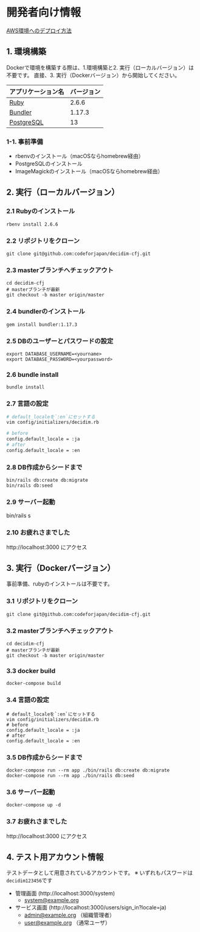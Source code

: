 # 開発者向け情報

[AWS環境へのデプロイ方法](./DEPLOYMENT.md)

## 1. 環境構築
Dockerで環境を構築する際は、1.環境構築と2. 実行（ローカルバージョン）は不要です。
直接、3. 実行（Dockerバージョン）から開始してください。

| アプリケーション名 | バージョン |
| ------- | ------- |
|[Ruby](https://www.ruby-lang.org/ja/)|2.6.6|
|[Bundler](https://bundler.io/)|1.17.3 |
|[PostgreSQL](https://www.postgresql.org/)|13 |

### 1-1. 事前準備
- rbenvのインストール（macOSならhomebrew経由）
- PostgreSQLのインストール
- ImageMagickのインストール（macOSならhomebrew経由）

## 2. 実行（ローカルバージョン）
### 2.1 Rubyのインストール
```
rbenv install 2.6.6
```
### 2.2 リポジトリをクローン
```
git clone git@github.com:codeforjapan/decidim-cfj.git

```
### 2.3 masterブランチへチェックアウト
```
cd decidim-cfj
# masterブランチが最新
git checkout -b master origin/master
```
### 2.4 bundlerのインストール
```
gem install bundler:1.17.3
```

### 2.5 DBのユーザーとパスワードの設定
```
export DATABASE_USERNAME=<yourname>
export DATABASE_PASSWORD=<yourpassword>
```

### 2.6 bundle install
```
bundle install
```
### 2.7 言語の設定
```bash
# default_localeを`:en`にセットする
vim config/initializers/decidim.rb

# before
config.default_locale = :ja
# after
config.default_locale = :en
```
### 2.8 DB作成からシードまで
```
bin/rails db:create db:migrate
bin/rails db:seed
```
### 2.9 サーバー起動
bin/rails s

### 2.10 お疲れさまでした
http://localhost:3000 にアクセス

## 3. 実行（Dockerバージョン）
事前準備、rubyのインストールは不要です。

### 3.1 リポジトリをクローン
```
git clone git@github.com:codeforjapan/decidim-cfj.git

```
### 3.2 masterブランチへチェックアウト
```
cd decidim-cfj
# masterブランチが最新
git checkout -b master origin/master
```

### 3.3 docker build
```
docker-compose build
```

### 3.4 言語の設定
```
# default_localeを`:en`にセットする
vim config/initializers/decidim.rb
# before
config.default_locale = :ja
# after
config.default_locale = :en
```

### 3.5 DB作成からシードまで
```
docker-compose run --rm app ./bin/rails db:create db:migrate
docker-compose run --rm app ./bin/rails db:seed
```

### 3.6 サーバー起動
```
docker-compose up -d
```
### 3.7 お疲れさまでした
http://localhost:3000 にアクセス

## 4. テスト用アカウント情報

テストデータとして用意されているアカウントです。
※ いずれもパスワードは`decidim123456`です

* 管理画面 (http://localhost:3000/system)
  * system@example.org
* サービス画面 (http://localhost:3000/users/sign_in?locale=ja)
  * admin@example.org （組織管理者）
  * user@example.org （通常ユーザ）

